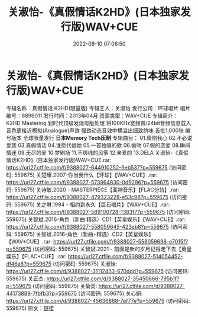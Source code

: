 ﻿---
title: 关淑怡-《真假情话K2HD》(日本独家发行版)WAV+CUE
date: 2022-08-10 07:06:50
categories: WAV车载音乐、镜像
tags: 华语中文
---
# 关淑怡-《真假情话K2HD》(日本独家发行版)WAV+CUE

专辑名称：真假情话 K2HD(限量版)
专辑艺人：关淑怡
发行公司：环球唱片
唱片编号：8896011
发行时间：2013年04月
资源类型：WAV+CUE
专辑简介：
K2HD Mastering
划时代顶级发烧母版处理
将100KHz宽频带/24bit音频信息载入
音色更接近模拟(Analogue)声效
强劲动态音效中横溢出细致韵味
首批1,000张 编号版本 全球限量发行
**日本Memory Tech压制**
专辑曲目：
01.情陷我心
02.不必说爱我
03.真假情话
04.谁愿代替她
05.一首独唱的歌
06.偷吻
07.假的恋爱
08.瞬间情迷
09.无尽的爱
10.梦剧场
11.不绑线的风筝
12.亲爱的
13.DELA
关淑怡-《真假情话K2HD》(日本独家发行版)WAV+CUE.rar: https://url27.ctfile.com/f/9388027-644910252-9eb537?p=559675
(访问密码: 559675)
关楚耀.2007-你当我什么【环球】【WAV+CUE】.rar: https://url27.ctfile.com/f/9388027-573964830-0d9296?p=559675
(访问密码: 559675)
关诗敏.2020 - MASTERPIECE【亚神音乐】【FLAC分轨】.rar: https://url27.ctfile.com/f/9388027-479323228-e53c98?p=559675
(访问密码: 559675)
关之琳.1994 - 相约到永久【巨石唱片】【WAV+CUE】.rar: https://url27.ctfile.com/f/9388027-589100728-1383f7?p=559675
(访问密码: 559675)
关智斌.2016-角色（新曲 精选）CD1【英皇娱乐】【WAV+CUE】.rar: https://url27.ctfile.com/f/9388027-558059645-423eb8?p=559675
(访问密码: 559675)
关智斌.2016-角色（新曲+精选）CD2【英皇娱乐】【WAV+CUE】.rar: https://url27.ctfile.com/f/9388027-558059698-e7015f?p=559675
(访问密码: 559675)
关智斌.2021 - 前面是新的岁月记得走下去【英皇娱乐】【FLAC+CUE】.rar: https://url27.ctfile.com/f/9388027-514054452-df46a8?p=559675
(访问密码: 559675)
关淑怡: https://url27.ctfile.com/d/9388027-31112433-670ddd?p=559675
(访问密码: 559675)
关正杰: https://url27.ctfile.com/d/9388027-35450666-795b1f?p=559675
(访问密码: 559675)
关菊英: https://url27.ctfile.com/d/9388027-44173889-7fbfb3?p=559675
(访问密码: 559675)
关心妍: https://url27.ctfile.com/d/9388027-45636868-7ef77e?p=559675
(访问密码: 559675)
原文：[链接](https://blog.sina.com.cn/s/blog_1647c7e7601030ysi.html)